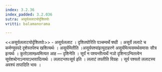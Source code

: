 ```yaml
---
index: 3.2.36
index_padded: 3.2.036
sutra: असूर्यललाटयोर्दृशितपोः
vritti: balamanorama

---
```

<<असूर्यललाटयोर्दृशितपोः>> - असूर्यललाट । दृशितपोरिति पञ्चम्यर्थे षष्ठी । असूर्ये ललाटे च कर्मण्युपपदे दृशेस्तपेश्च खशित्यर्थः । असूर्यमितीति ।असूर्यपश्या॑इत्युदाहरणे असूर्यमित्यसमर्थसमासः सौत्र इत्यर्थः । कुतोऽसामथ्र्यमित्यत आह —  दृशिनेति । सूर्यं न पश्यन्तीत्यर्थे नञो दृशिनाऽन्वितत्वेन सूर्यशब्देनाऽन्वयाऽभावादित्यर्थः । ललाटन्तपःसूर्य इति । ललाटं तपतीति विग्रहः । सूर्य पश्यतो ललाटस्य अवश्यं तापादिति भावः ।